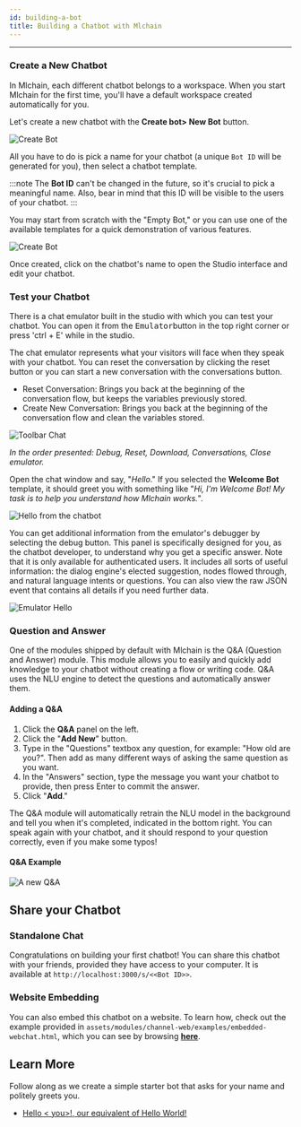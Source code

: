 ```yaml
---
id: building-a-bot
title: Building a Chatbot with Mlchain
---
```


--------------------

### Create a New Chatbot

In Mlchain, each different chatbot belongs to a workspace. When you start Mlchain for the first time, you'll have a default workspace created automatically for you.

Let's create a new chatbot with the **Create bot> New Bot** button.

![Create Bot](/assets/workspace_bot.png)

All you have to do is pick a name for your chatbot (a unique `Bot ID` will be generated for you), then select a chatbot template.

:::note
The **Bot ID** can't be changed in the future, so it's crucial to pick a meaningful name. Also, bear in mind that this ID will be visible to the users of your chatbot.
:::

You may start from scratch with the "Empty Bot," or you can use one of the available templates for a quick demonstration of various features.

![Create Bot](/assets/create-bot.png)

Once created, click on the chatbot's name to open the Studio interface and edit your chatbot.

### Test your Chatbot

There is a chat emulator built in the studio with which you can test your chatbot. You can open it from the <kbd>Emulator</kbd>button in the top right corner or press 'ctrl + E' while in the studio.

The chat emulator represents what your visitors will face when they speak with your chatbot. You can reset the conversation by clicking the reset button or you can start a new conversation with the conversations button. 

- Reset Conversation: Brings you back at the beginning of the conversation flow, but keeps the variables previously stored.
- Create New Conversation: Brings you back at the beginning of the conversation flow and clean the variables stored.

![Toolbar Chat](/assets/studio-toolbar.png)

*In the order presented: Debug, Reset, Download, Conversations, Close emulator.*

Open the chat window and say, "_Hello_." If you selected the **Welcome Bot** template, it should greet you with something like "_Hi, I'm Welcome Bot! My task is to help you understand how Mlchain works._".

![Hello from the chatbot](/assets/flow_page.png)

You can get additional information from the emulator's debugger by selecting the debug button. This panel is specifically designed for you, as the chatbot developer, to understand why you get a specific answer. Note that it is only available for authenticated users. It includes all sorts of useful information: the dialog engine's elected suggestion, nodes flowed through, and natural language intents or questions. You can also view the raw JSON event that contains all details if you need further data.

![Emulator Hello](/assets/debugger.png)

### Question and Answer

One of the modules shipped by default with Mlchain is the Q&A (Question and Answer) module. This module allows you to easily and quickly add knowledge to your chatbot without creating a flow or writing code. Q&A uses the NLU engine to detect the questions and automatically answer them.

#### Adding a Q&A

1. Click the **Q&A** panel on the left.
2. Click the "**Add New**" button.
3. Type in the "Questions" textbox any question, for example: "How old are you?". Then add as many different ways of asking the same question as you want.
4. In the "Answers" section, type the message you want your chatbot to provide, then press Enter to commit the answer.
5. Click "**Add**."

The Q&A module will automatically retrain the NLU model in the background and tell you when it's completed, indicated in the bottom right. You can speak again with your chatbot, and it should respond to your question correctly, even if you make some typos!

#### Q&A Example

![A new Q&A](/assets/newqna.png)

## Share your Chatbot

### Standalone Chat

Congratulations on building your first chatbot! You can share this chatbot with your friends, provided they have access to your computer. It is available at `http://localhost:3000/s/<<Bot ID>>`.

### Website Embedding

You can also embed this chatbot on a website. To learn how, check out the example provided in `assets/modules/channel-web/examples/embedded-webchat.html`, which you can see by browsing [**here**](http://localhost:3000/assets/modules/channel-web/examples/embedded-webchat.html).

## Learn More

Follow along as we create a simple starter bot that asks for your name and politely greets you.

- [Hello < you>!, our equivalent of Hello World!](https://youtu.be/nYFX-P1zFEE)